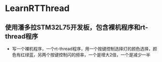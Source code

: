 # LearnRTThread
## 使用潘多拉STM32L75开发板，包含裸机程序和rt-thread程序
- 写一个裸机程序，一个rt-thread程序，用一个按键控制选择灯的颜色选择，颜色有红绿蓝，另两个按键控制闪的频率，一个是增大2倍，一个是减少一半